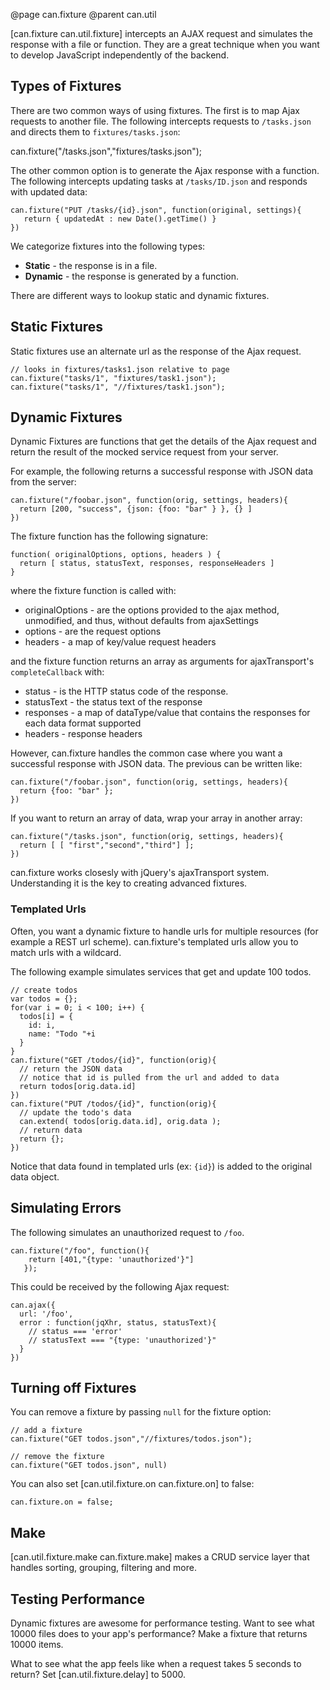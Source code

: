 @page can.fixture
@parent can.util

[can.fixture can.util.fixture] intercepts an AJAX request and simulates
the response with a file or function. They are a great technique
when you want to develop JavaScript
independently of the backend.

## Types of Fixtures

There are two common ways of using fixtures.  The first is to
map Ajax requests to another file.  The following
intercepts requests to `/tasks.json` and directs them
to `fixtures/tasks.json`:
    
  can.fixture("/tasks.json","fixtures/tasks.json");

The other common option is to generate the Ajax response with
a function.  The following intercepts updating tasks at
`/tasks/ID.json` and responds with updated data:

    can.fixture("PUT /tasks/{id}.json", function(original, settings){
       return { updatedAt : new Date().getTime() }
    })

We categorize fixtures into the following types:

  - __Static__ - the response is in a file.
  - __Dynamic__ - the response is generated by a function.

There are different ways to lookup static and dynamic fixtures.

## Static Fixtures

Static fixtures use an alternate url as the response of the Ajax request.

    // looks in fixtures/tasks1.json relative to page
    can.fixture("tasks/1", "fixtures/task1.json");
    can.fixture("tasks/1", "//fixtures/task1.json");
    
## Dynamic Fixtures

Dynamic Fixtures are functions that get the details of
the Ajax request and return the result of the mocked service
request from your server.

For example, the following returns a successful response
with JSON data from the server:

    can.fixture("/foobar.json", function(orig, settings, headers){
      return [200, "success", {json: {foo: "bar" } }, {} ]
    })

The fixture function has the following signature:

    function( originalOptions, options, headers ) {
      return [ status, statusText, responses, responseHeaders ]
    }

where the fixture function is called with:

  - originalOptions - are the options provided to the ajax method, unmodified,
    and thus, without defaults from ajaxSettings
  - options - are the request options
  - headers - a map of key/value request headers

and the fixture function returns an array as arguments for  ajaxTransport's `completeCallback` with:

  - status - is the HTTP status code of the response.
  - statusText - the status text of the response
  - responses - a map of dataType/value that contains the responses for each data format supported
  - headers - response headers

However, can.fixture handles the
common case where you want a successful response with JSON data.  The
previous can be written like:

    can.fixture("/foobar.json", function(orig, settings, headers){
      return {foo: "bar" };
    })

If you want to return an array of data, wrap your array in another array:

    can.fixture("/tasks.json", function(orig, settings, headers){
      return [ [ "first","second","third"] ];
    })

can.fixture works closesly with jQuery's
ajaxTransport system.  Understanding it is the key to creating advanced
fixtures.

### Templated Urls

Often, you want a dynamic fixture to handle urls
for multiple resources (for example a REST url scheme). can.fixture's
templated urls allow you to match urls with a wildcard.

The following example simulates services that get and update 100 todos.

    // create todos
    var todos = {};
    for(var i = 0; i < 100; i++) {
      todos[i] = {
        id: i,
        name: "Todo "+i
      }
    }
    can.fixture("GET /todos/{id}", function(orig){
      // return the JSON data
      // notice that id is pulled from the url and added to data
      return todos[orig.data.id]
    })
    can.fixture("PUT /todos/{id}", function(orig){
      // update the todo's data
      can.extend( todos[orig.data.id], orig.data );
      // return data
      return {};
    })

Notice that data found in templated urls (ex: `{id}`) is added to the original
data object.

## Simulating Errors

The following simulates an unauthorized request
to `/foo`.

    can.fixture("/foo", function(){
        return [401,"{type: 'unauthorized'}"]
       });

This could be received by the following Ajax request:

    can.ajax({
      url: '/foo',
      error : function(jqXhr, status, statusText){
        // status === 'error'
        // statusText === "{type: 'unauthorized'}"
      }
    })

## Turning off Fixtures

You can remove a fixture by passing `null` for the fixture option:

    // add a fixture
    can.fixture("GET todos.json","//fixtures/todos.json");

    // remove the fixture
    can.fixture("GET todos.json", null)

You can also set [can.util.fixture.on can.fixture.on] to false:

    can.fixture.on = false;

## Make

[can.util.fixture.make can.fixture.make] makes a CRUD service layer that handles sorting, grouping,
filtering and more.

## Testing Performance

Dynamic fixtures are awesome for performance testing.  Want to see what
10000 files does to your app's performance?  Make a fixture that returns 10000 items.

What to see what the app feels like when a request takes 5 seconds to return?  Set
[can.util.fixture.delay] to 5000.
